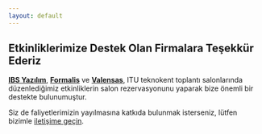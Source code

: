 ```yaml
---
layout: default
---
```


<div class="row">
<div class="col-md-7">

<h2>Etkinliklerimize Destek Olan Firmalara Teşekkür Ederiz</h2>

<p><strong><a href="http://www.ibsyazilim.com" target="_blank">IBS Yazılım</a></strong>, <strong><a href="http://formalistech.com" target="_blank">Formalis</a></strong> ve <strong><a href="http://valensas.com" target="_blank">Valensas</a></strong>, ITU teknokent toplantı salonlarında düzenlediğimiz etkinliklerin salon rezervasyonunu yaparak bize önemli bir destekte bulunumuştur.</p>

 <p>
 Siz de faliyetlerimizin yayılmasına katkıda bulunmak isterseniz, lütfen bizimle <a href="http://istanbulcoders.org/contact">iletişime geçin</a>.
 </p>

</div>
</div>

